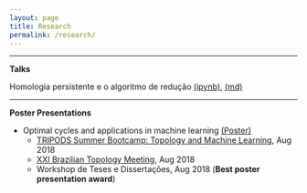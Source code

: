 ```yaml
---
layout: page
title: Research
permalink: /research/
---
```





---
**Talks**

Homologia persistente e o algoritmo de redução [(ipynb)](/assets/ph_reduction/Reduction_Algorithm.ipynb),
[(md)](/assets/ph_reduction/Reduction_Algorithm.md)

---

**Poster Presentations**

* Optimal cycles and applications in machine learning [(Poster)](/assets/Poster_Carlos.pdf)
    * [TRIPODS Summer Bootcamp: Topology and Machine Learning](https://icerm.brown.edu/tripods/tri18-2-tml/), Aug 2018
    * [XXI Brazilian Topology Meeting](http://www.ime.uff.br/topology2018/), Aug 2018
    * Workshop de Teses e Dissertações, Aug 2018 (**Best poster presentation award**)
